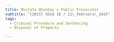 ```yaml
---
title: Mustafa Ahunbay v Public Prosecutor 
subtitle: "[2015] SGCA 10 / 11\_February\_2015"
tags:
  - Criminal Procedure and Sentencing
  - Disposal of Property

---
```


